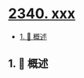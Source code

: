 # [2340. xxx](https://github.com/Tdahuyou/TNotes.leetcode/tree/main/notes/2340.%20xxx)

<!-- region:toc -->

- [1. 📝 概述](#1--概述)

<!-- endregion:toc -->

## 1. 📝 概述
